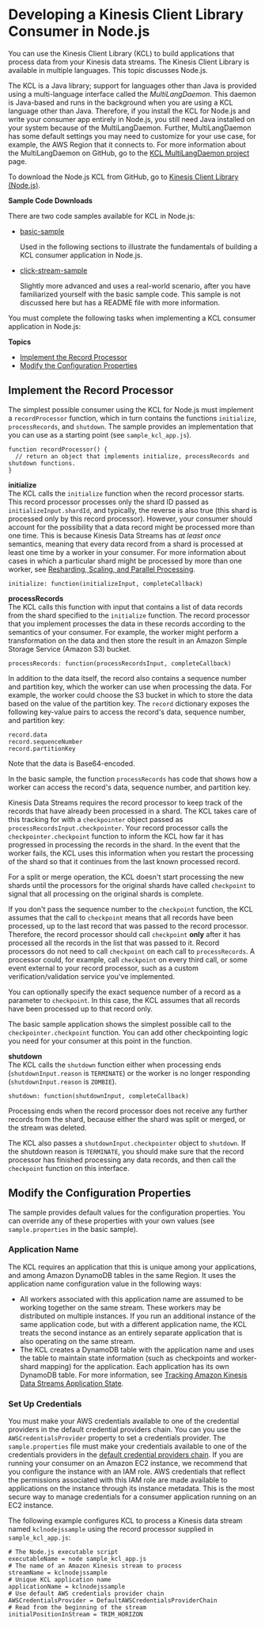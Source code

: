 # Developing a Kinesis Client Library Consumer in Node\.js<a name="kinesis-record-processor-implementation-app-nodejs"></a>

You can use the Kinesis Client Library \(KCL\) to build applications that process data from your Kinesis data streams\. The Kinesis Client Library is available in multiple languages\. This topic discusses Node\.js\.

The KCL is a Java library; support for languages other than Java is provided using a multi\-language interface called the *MultiLangDaemon*\. This daemon is Java\-based and runs in the background when you are using a KCL language other than Java\. Therefore, if you install the KCL for Node\.js and write your consumer app entirely in Node\.js, you still need Java installed on your system because of the MultiLangDaemon\. Further, MultiLangDaemon has some default settings you may need to customize for your use case, for example, the AWS Region that it connects to\. For more information about the MultiLangDaemon on GitHub, go to the [KCL MultiLangDaemon project](https://github.com/awslabs/amazon-kinesis-client/tree/v1.x/src/main/java/com/amazonaws/services/kinesis/multilang) page\.

To download the Node\.js KCL from GitHub, go to [Kinesis Client Library \(Node\.js\)](https://github.com/awslabs/amazon-kinesis-client-nodejs)\.

**Sample Code Downloads**

There are two code samples available for KCL in Node\.js:
+ [basic\-sample](https://github.com/awslabs/amazon-kinesis-client-nodejs/tree/master/samples/basic_sample)

  Used in the following sections to illustrate the fundamentals of building a KCL consumer application in Node\.js\.
+ [click\-stream\-sample](https://github.com/awslabs/amazon-kinesis-client-nodejs/tree/master/samples/click_stream_sample)

   Slightly more advanced and uses a real\-world scenario, after you have familiarized yourself with the basic sample code\. This sample is not discussed here but has a README file with more information\.

You must complete the following tasks when implementing a KCL consumer application in Node\.js:

**Topics**
+ [Implement the Record Processor](#kinesis-record-processor-implementation-interface-nodejs)
+ [Modify the Configuration Properties](#kinesis-record-processor-initialization-nodejs)

## Implement the Record Processor<a name="kinesis-record-processor-implementation-interface-nodejs"></a>

The simplest possible consumer using the KCL for Node\.js must implement a `recordProcessor` function, which in turn contains the functions `initialize`, `processRecords`, and `shutdown`\. The sample provides an implementation that you can use as a starting point \(see `sample_kcl_app.js`\)\.

```
function recordProcessor() {
  // return an object that implements initialize, processRecords and shutdown functions.
}
```

**initialize**  
The KCL calls the `initialize` function when the record processor starts\. This record processor processes only the shard ID passed as `initializeInput.shardId`, and typically, the reverse is also true \(this shard is processed only by this record processor\)\. However, your consumer should account for the possibility that a data record might be processed more than one time\. This is because Kinesis Data Streams has *at least once* semantics, meaning that every data record from a shard is processed at least one time by a worker in your consumer\. For more information about cases in which a particular shard might be processed by more than one worker, see [Resharding, Scaling, and Parallel Processing](kinesis-record-processor-scaling.md)\.

```
initialize: function(initializeInput, completeCallback)
```

**processRecords**  
 The KCL calls this function with input that contains a list of data records from the shard specified to the `initialize` function\. The record processor that you implement processes the data in these records according to the semantics of your consumer\. For example, the worker might perform a transformation on the data and then store the result in an Amazon Simple Storage Service \(Amazon S3\) bucket\. 

```
processRecords: function(processRecordsInput, completeCallback)
```

In addition to the data itself, the record also contains a sequence number and partition key, which the worker can use when processing the data\. For example, the worker could choose the S3 bucket in which to store the data based on the value of the partition key\. The `record` dictionary exposes the following key\-value pairs to access the record's data, sequence number, and partition key:

```
record.data
record.sequenceNumber
record.partitionKey
```

Note that the data is Base64\-encoded\.

In the basic sample, the function `processRecords` has code that shows how a worker can access the record's data, sequence number, and partition key\.

Kinesis Data Streams requires the record processor to keep track of the records that have already been processed in a shard\. The KCL takes care of this tracking for with a `checkpointer` object passed as `processRecordsInput.checkpointer`\. Your record processor calls the `checkpointer.checkpoint` function to inform the KCL how far it has progressed in processing the records in the shard\. In the event that the worker fails, the KCL uses this information when you restart the processing of the shard so that it continues from the last known processed record\.

For a split or merge operation, the KCL doesn't start processing the new shards until the processors for the original shards have called `checkpoint` to signal that all processing on the original shards is complete\.

If you don't pass the sequence number to the `checkpoint` function, the KCL assumes that the call to `checkpoint` means that all records have been processed, up to the last record that was passed to the record processor\. Therefore, the record processor should call `checkpoint` **only** after it has processed all the records in the list that was passed to it\. Record processors do not need to call `checkpoint` on each call to `processRecords`\. A processor could, for example, call `checkpoint` on every third call, or some event external to your record processor, such as a custom verification/validation service you've implemented\. 

You can optionally specify the exact sequence number of a record as a parameter to `checkpoint`\. In this case, the KCL assumes that all records have been processed up to that record only\.

The basic sample application shows the simplest possible call to the `checkpointer.checkpoint` function\. You can add other checkpointing logic you need for your consumer at this point in the function\.

**shutdown**  
The KCL calls the `shutdown` function either when processing ends \(`shutdownInput.reason` is `TERMINATE`\) or the worker is no longer responding \(`shutdownInput.reason` is `ZOMBIE`\)\.

```
shutdown: function(shutdownInput, completeCallback)
```

Processing ends when the record processor does not receive any further records from the shard, because either the shard was split or merged, or the stream was deleted\.

The KCL also passes a `shutdownInput.checkpointer` object to `shutdown`\. If the shutdown reason is `TERMINATE`, you should make sure that the record processor has finished processing any data records, and then call the `checkpoint` function on this interface\.

## Modify the Configuration Properties<a name="kinesis-record-processor-initialization-nodejs"></a>

The sample provides default values for the configuration properties\. You can override any of these properties with your own values \(see `sample.properties` in the basic sample\)\.

### Application Name<a name="kinesis-record-processor-application-name-nodejs"></a>

The KCL requires an application that this is unique among your applications, and among Amazon DynamoDB tables in the same Region\. It uses the application name configuration value in the following ways:
+ All workers associated with this application name are assumed to be working together on the same stream\. These workers may be distributed on multiple instances\. If you run an additional instance of the same application code, but with a different application name, the KCL treats the second instance as an entirely separate application that is also operating on the same stream\.
+ The KCL creates a DynamoDB table with the application name and uses the table to maintain state information \(such as checkpoints and worker\-shard mapping\) for the application\. Each application has its own DynamoDB table\. For more information, see [Tracking Amazon Kinesis Data Streams Application State](kinesis-record-processor-ddb.md)\.

### Set Up Credentials<a name="kinesis-record-processor-credentials-nodejs"></a>

You must make your AWS credentials available to one of the credential providers in the default credential providers chain\. You can you use the `AWSCredentialsProvider` property to set a credentials provider\. The `sample.properties` file must make your credentials available to one of the credentials providers in the [default credential providers chain](https://docs.aws.amazon.com/AWSJavaSDK/latest/javadoc/com/amazonaws/auth/DefaultAWSCredentialsProviderChain.html)\. If you are running your consumer on an Amazon EC2 instance, we recommend that you configure the instance with an IAM role\. AWS credentials that reflect the permissions associated with this IAM role are made available to applications on the instance through its instance metadata\. This is the most secure way to manage credentials for a consumer application running on an EC2 instance\.

The following example configures KCL to process a Kinesis data stream named `kclnodejssample` using the record processor supplied in `sample_kcl_app.js`:

```
# The Node.js executable script
executableName = node sample_kcl_app.js
# The name of an Amazon Kinesis stream to process
streamName = kclnodejssample
# Unique KCL application name
applicationName = kclnodejssample
# Use default AWS credentials provider chain
AWSCredentialsProvider = DefaultAWSCredentialsProviderChain
# Read from the beginning of the stream
initialPositionInStream = TRIM_HORIZON
```

